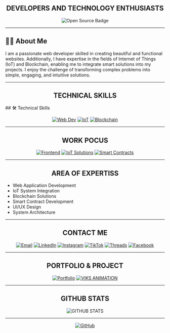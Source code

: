 <h2 align="center"><b>DEVELOPERS AND TECHNOLOGY ENTHUSIASTS</b></h2>

<p align="center">
  <img src="https://img.shields.io/badge/Open%20Source-Enthusiast-aqua?style=for-the-badge&logoColor=black" alt="Open Source Badge"/>
</p>

---
## 👨‍💻 About Me
I am a passionate web developer skilled in creating beautiful and functional websites. Additionally, I have expertise in the fields of Internet of Things (IoT) and Blockchain, enabling me to integrate smart solutions into my projects. I enjoy the challenge of transforming complex problems into simple, engaging, and intuitive solutions.

---
<h2 align="center"><b>TECHNICAL SKILLS</b></h2>
## 🛠️ Technical Skills
<div align="center">

[![Web Dev](https://img.shields.io/badge/WEB-DEVELOPMENT-aqua?style=for-the-badge&logoColor=black)](#-)
[![IoT](https://img.shields.io/badge/INTERNET-OF%20THINGS-black?style=for-the-badge&logoColor=aqua)](#-)
[![Blockchain](https://img.shields.io/badge/BLOCKCHAIN-DEVELOPMENT-aqua?style=for-the-badge&logoColor=black)](#-)

</div>

---
<h2 align="center"><b>WORK POCUS</b></h2>
<div align="center">

[![Frontend](https://img.shields.io/badge/Frontend-Development-aqua?style=flat-square&logoColor=black)](#-)
[![IoT Solutions](https://img.shields.io/badge/IoT-Solutions-black?style=flat-square&logoColor=aqua)](#-)
[![Smart Contracts](https://img.shields.io/badge/Smart-Contracts-aqua?style=flat-square&logoColor=black)](#-)

</div>

---
<h2 align="center"><b>AREA OF EXPERTISS</b></h2>

- Web Application Development
- IoT System Integration
- Blockchain Solutions
- Smart Contract Development
- UI/UX Design
- System Architecture

---
<h2 align="center"><b>CONTACT ME</b></h2>
<div align="center">
  
[![Email](https://img.shields.io/badge/Email-aqua?style=for-the-badge&logo=gmail&logoColor=black)](mailto:viksry@proton.me)
[![LinkedIn](https://img.shields.io/badge/LinkedIn-black?style=for-the-badge&logo=linkedin&logoColor=aqua)](https://www.linkedin.com/in/viksry)
[![Instagram](https://img.shields.io/badge/Instagram-aqua?style=for-the-badge&logo=instagram&logoColor=black)](https://www.instagram.com/viksry12)
[![TikTok](https://img.shields.io/badge/TikTok-black?style=for-the-badge&logo=tiktok&logoColor=aqua)](https://www.tiktok.com/@viksry)
[![Threads](https://img.shields.io/badge/Threads-aqua?style=for-the-badge&logo=threads&logoColor=black)](https://www.threads.net/@viksry12)
[![Facebook](https://img.shields.io/badge/Facebook-black?style=for-the-badge&logo=facebook&logoColor=aqua)](https://www.facebook.com/share/19aKzAtBeZ/)

</div>

---
<h2 align="center"><b>PORTFOLIO & PROJECT</b></h2>

<div align="center">

[![Portfolio](https://img.shields.io/badge/PORTFOLIO-WEBSITE-aqua?style=for-the-badge&logoColor=black)](https://viksry.my.id/)
[![VIKS ANIMATION](https://img.shields.io/badge/VIKS-ANIMATION-black?style=for-the-badge&logoColor=aqua)](https://github.com/Vixsry/viks-animation)

</div>

---
<h2 align="center"><b>GITHUB STATS</b></h2>
<div align="center">

![GITHUB STATS](https://github-readme-stats.vercel.app/api?username=Vixsry&show_icons=true&theme=dark&title_color=00ffff&icon_color=00ffff&text_color=ffffff)

</div>

---
<div align="center">

[![GitHub](https://img.shields.io/github/followers/Vixsry?label=Follow&style=social)](https://github.com/Vixsry)

</div>

<!---
Vixsry/Vixsry is a ✨ special ✨ repository because its `README.md` appears on your GitHub profile.
You can click the Preview link to take a look at your changes.
--->
